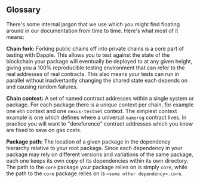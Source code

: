 Glossary
--------

There's some internal jargon that we use which you might find floating around in our documentation from time to time. Here's what most of it means:

**Chain fork:** Forking public chains off into private chains is a core part of testing with Dapple. This allows you to test against the state of the blockchain your package will eventually be deployed to at any given height, giving you a 100% reproducible testing environment that can refer to the real addresses of real contracts. This also means your tests can run in parallel without inadvertantly changing the shared state each depends on and causing random failures.

**Chain context:** A set of named contract addresses within a single system or package. For each package there is a unique context per chain, for example one `eth` context and one `nexus-testnet` context. The simplest context example is one which defines where a universal `namereg` contract lives. In practice you will want to "dereference" contract addresses which you know are fixed to save on gas costs.

**Package path:** The location of a given package in the dependency hierarchy relative to your root package. Since each dependency in your package may rely on different versions and variations of the same package, each one keeps its own copy of its dependencies within its own directory. The path to the `core` package your package relies on is simply `core`, while the path to the `core` package <some other dependency> relies on is `<some other dependency>.core`.

